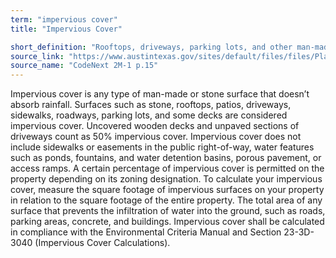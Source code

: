 ```yaml
---
term: "impervious cover"
title: "Impervious Cover"

short_definition: "Rooftops, driveways, parking lots, and other man-made or stone surfaces that keep water from being absorbed into the ground."
source_link: "https://www.austintexas.gov/sites/default/files/files/Planning/CodeNEXT/ALDC_PRD_23_LandDevelopmentCode_Combined_2017_0130_web.pdf"
source_name: "CodeNext 2M-1 p.15"
---
```

Impervious cover is any type of man-made or stone surface that doesn’t absorb rainfall.   Surfaces such as stone, rooftops, patios, driveways, sidewalks, roadways, parking lots, and some decks are considered impervious cover. Uncovered wooden decks and unpaved sections of driveways count as 50% impervious cover.                                             Impervious cover does not include sidewalks or easements in the public right-of-way, water features such as ponds, fountains, and water detention basins, porous pavement, or access ramps.   A certain percentage of impervious cover is permitted on the property depending on its zoning designation. To calculate your impervious cover, measure the square footage of impervious surfaces on your property in relation to the square footage of the entire property.
The total area of any surface that prevents the infiltration of water into the ground, such as roads, parking areas, concrete, and buildings. Impervious cover shall be calculated in compliance with the Environmental Criteria Manual and Section 23-3D-3040 (Impervious Cover Calculations).
